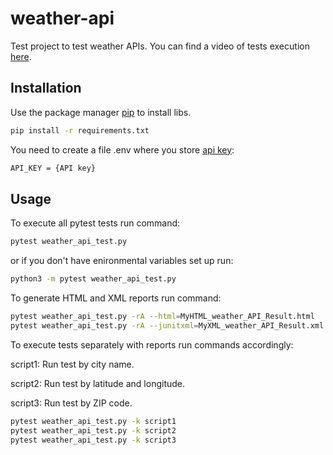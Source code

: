 # weather-api
Test project to test weather APIs. You can find a video of tests execution [here](https://drive.google.com/file/d/1bW_HWFMJUkj0ISudg-owcdQ1akT0-3wo/view?usp=sharing).

## Installation

Use the package manager [pip](https://pip.pypa.io/en/stable/) to install libs.

```bash
pip install -r requirements.txt
```

You need to create a file .env where you store [api key](https://openweathermap.org/current):

```bash
API_KEY = {API key}
```

## Usage

To execute all pytest tests run command:

```bash
pytest weather_api_test.py 
```

or if you don't have enironmental variables set up run:

```bash
python3 -m pytest weather_api_test.py 
```

To generate HTML and XML reports run command:

```bash
pytest weather_api_test.py -rA --html=MyHTML_weather_API_Result.html
pytest weather_api_test.py -rA --junitxml=MyXML_weather_API_Result.xml
```
To execute tests separately with reports run commands accordingly:
  <p> script1: Run test by city name.</p>
  <p> script2: Run test by latitude and longitude.</p>
  <p> script3: Run test by ZIP code.</p>

```bash
pytest weather_api_test.py -k script1
pytest weather_api_test.py -k script2
pytest weather_api_test.py -k script3
```
